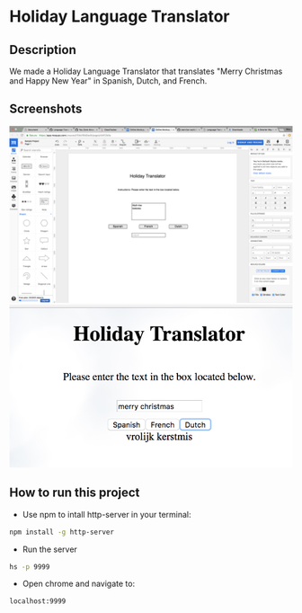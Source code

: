 # Holiday Language Translator 

## Description

We made a Holiday Language Translator that translates "Merry Christmas and Happy New Year" in Spanish, Dutch, and French. 

## Screenshots

![main screenshot](./img/mockup.png)
![main screenshot](./img/HolidayTranslator.png)

## How to run this project
* Use npm to intall http-server in your terminal:
```sh
npm install -g http-server
```
* Run the server
```sh
hs -p 9999
```
* Open chrome and navigate to:
```
localhost:9999
```